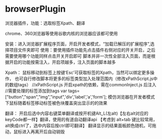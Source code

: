 # browserPlugin

浏览器插件，功能：选取标签Xpath、翻译

chrome、360浏览器等使用谷歌内核的浏览器应该都可使用

安装：进入浏览器扩展程序页面，开启开发者模式，“加载已解压的扩展程序”,选择项目文件夹即可
使用：要使用插件功能先点击插件右侧对应的开关开启，之后需要使用哪个功能同样点击开关开启即可
      脚本并非一次性全部注入页面，而是根据开启的功能按需注入，开启项越多，注入页面的脚本越多


Xpath：
    鼠标移动到标签上按键‘Esc’可获取标签的Xpath，当然可以绑定更多操作，
    也可自行修改脚本将更多的标签类型加入处理范围内（修改xPathScript.js中的数组tags）
    //xPathScript.js 开启xpath的依赖，需在commonInject.js 后注入
    //需要处理的标签添加到tags
    var tags=["button","span","img","input",'div','label','a','form'];
    模仿浏览器在开发者模式下鼠标随着标签移动标签被色块覆盖突出显示的的效果


翻译：
    开启后选中内容右键菜单翻译或按开机键Alt_L(左alt)【左右alt对应的keyCode都一样】翻译，使用的有道自动翻译api
	【考虑到   alt+tab 键比较常用，alt换成ctrl了，选中内容后按ctrl即可翻译】
    翻译显示的结果面板颜色随机，可拖动，鼠标进入再离开后自动销毁
